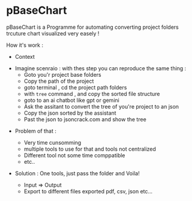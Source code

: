 # pBaseChart
pBaseChart is a Programme for automating converting project folders trcuture chart visualized very easely !

How it's work : 

* Context
- Imagine scenraio : with thes step you can reproduce the same thing :
  - Goto you'r project base folders
  - Copy the path of the project
  - goto terminal , cd the project path folders
  - with `tree` command , and copy the sorted file structure
  - goto to an ai chatbot like gpt or gemini
  - Ask the assitant to convert the tree of you're project to an json
  - Copy the json sorted by the assistant
  - Past the json to jsoncrack.com and show the tree
    
* Problem of that : 
    - Very time cunsomming
    - multiple tools to use for that and tools not centralized 
    - Different tool not some time comppatible 
    - etc..

* Solution : One tools, just pass the folder and Voila!
    - Input => Output
    - Export to different files exported pdf, csv, json etc...

